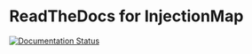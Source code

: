# ReadTheDocs for InjectionMap
[![Documentation Status](https://readthedocs.org/projects/injectionmap/badge/?version=latest)](http://injectionmap.readthedocs.org/en/latest/?badge=latest)